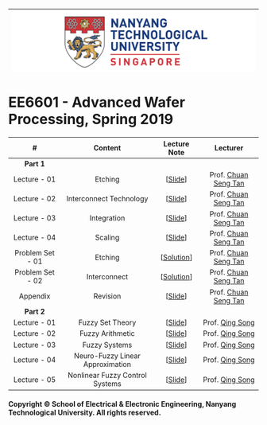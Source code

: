 |![image](https://github.com/NTU-CCA/EE6601/blob/master/logo.png)|
|---|
# EE6601 - Advanced Wafer Processing, Spring 2019

|#|Content|Lecture Note|Lecturer|
|:---:|:---:|:---:|:---:|
|**Part 1**|
|Lecture - 01|Etching|[[Slide](https://github.com/NTU-CCA/EE7207/blob/master/Slides/EE7207-NN1_2019.pdf)]|Prof. [Chuan Seng Tan](http://research.ntu.edu.sg/expertise/academicprofile/pages/StaffProfile.aspx?ST_EMAILID=TANCS)
|Lecture - 02|Interconnect Technology|[[Slide](https://github.com/NTU-CCA/EE7207/blob/master/Slides/EE7207-NN2_2019.pdf)]|Prof. [Chuan Seng Tan](http://research.ntu.edu.sg/expertise/academicprofile/pages/StaffProfile.aspx?ST_EMAILID=TANCS)
|Lecture - 03|Integration|[[Slide](https://github.com/NTU-CCA/EE7207/blob/master/Slides/EE7207-NN3_2019.pdf)]|Prof. [Chuan Seng Tan](http://research.ntu.edu.sg/expertise/academicprofile/pages/StaffProfile.aspx?ST_EMAILID=TANCS)
|Lecture - 04|Scaling|[[Slide](https://github.com/NTU-CCA/EE7207/blob/master/Slides/EE7207-NN4_2019.pdf)]|Prof. [Chuan Seng Tan](http://research.ntu.edu.sg/expertise/academicprofile/pages/StaffProfile.aspx?ST_EMAILID=TANCS)
|Problem Set - 01|Etching|[[Solution](https://github.com/NTU-CCA/EE7207/blob/master/Slides/EE7207-NN5_2019.pdf)]|Prof. [Chuan Seng Tan](http://research.ntu.edu.sg/expertise/academicprofile/pages/StaffProfile.aspx?ST_EMAILID=TANCS)
|Problem Set - 02|Interconnect|[[Solution](https://github.com/NTU-CCA/EE7207/blob/master/Slides/EE7207-NN6_2019.pdf)]|Prof. [Chuan Seng Tan](http://research.ntu.edu.sg/expertise/academicprofile/pages/StaffProfile.aspx?ST_EMAILID=TANCS)
|Appendix|Revision|[[Slide](https://github.com/NTU-CCA/EE7207/blob/master/Slides/EE7207-NN6_2019.pdf)]|Prof. [Chuan Seng Tan](http://research.ntu.edu.sg/expertise/academicprofile/pages/StaffProfile.aspx?ST_EMAILID=TANCS)
|**Part 2**|
|Lecture - 01|Fuzzy Set Theory|[[Slide](https://github.com/NTU-CCA/EE7207/blob/master/Slides/EE7207-Part2-1.pdf)]|Prof. [Qing Song](https://www.ntu.edu.sg/home/eqsong/)
|Lecture - 02|Fuzzy Arithmetic|[[Slide](https://github.com/NTU-CCA/EE7207/blob/master/Slides/EE7207-Part2-2.pdf)]|Prof. [Qing Song](https://www.ntu.edu.sg/home/eqsong/)
|Lecture - 03|Fuzzy Systems|[[Slide](https://github.com/NTU-CCA/EE7207/blob/master/Slides/EE7207-Part2-3.pdf)]|Prof. [Qing Song](https://www.ntu.edu.sg/home/eqsong/)
|Lecture - 04|Neuro-Fuzzy Linear Approximation|[[Slide](https://github.com/NTU-CCA/EE7207/blob/master/Slides/EE7207-Part2-4.pdf)]|Prof. [Qing Song](https://www.ntu.edu.sg/home/eqsong/)
|Lecture - 05|Nonlinear Fuzzy Control Systems|[[Slide](https://github.com/NTU-CCA/EE7207/blob/master/Slides/EE7207-Part2-5.pdf)]|Prof. [Qing Song](https://www.ntu.edu.sg/home/eqsong/)

#### Copyright © School of Electrical & Electronic Engineering, Nanyang Technological University. All rights reserved.
